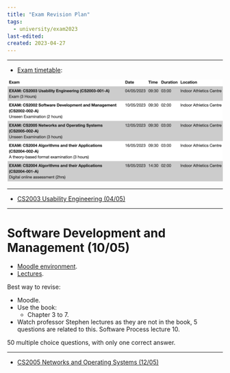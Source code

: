 ```yaml
---
title: "Exam Revision Plan"
tags:
  - university/exam2023
last-edited:
created: 2023-04-27
---
```

---
- [Exam timetable](https://intra.brunel.ac.uk/Exam.aspx):

![](notes/images/Screenshot%202023-04-27%20at%2009.06.27.png)

---
- [CS2003 Usability Engineering (04/05)](notes/university/cs2003-exam.md)
---
# Software Development and Management (10/05)

- [Moodle environment](http://moodle.uml.ac.at/moodle/login/index.php).
- [Lectures](https://brightspace.brunel.ac.uk/d2l/common/dialogs/quickLink/quickLink.d2l?ou=28488&type=lti&rcode=339B4F8A-E47B-4026-A41B-4BD5BFF27ADC-13330&srcou=6606&launchFramed=1&framedName=Panopto).

Best way to revise:
- Moodle.
- Use the book:
    - Chapter 3 to 7.
- Watch professor Stephen lectures as they are not in the book, 5 questions are related to this. Software Process lecture 10.

50 multiple choice questions, with only one correct answer.

---
- [CS2005 Networks and Operating Systems (12/05)](notes/university/cs2005-exam.md)